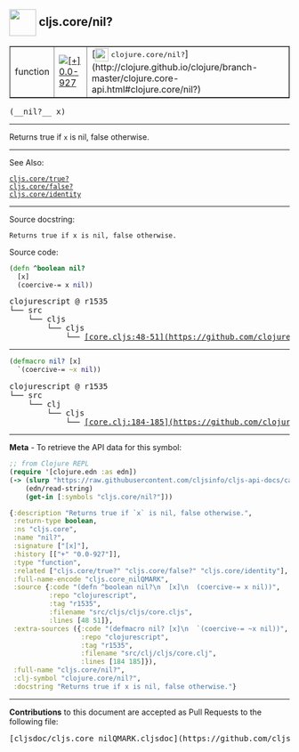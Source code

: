 ## <img width="48px" valign="middle" src="http://i.imgur.com/Hi20huC.png"> cljs.core/nil?

 <table border="1">
<tr>

<td>function</td>
<td><a href="https://github.com/cljsinfo/cljs-api-docs/tree/0.0-927"><img valign="middle" alt="[+] 0.0-927" src="https://img.shields.io/badge/+-0.0--927-lightgrey.svg"></a> </td>
<td>
[<img height="24px" valign="middle" src="http://i.imgur.com/1GjPKvB.png"> <samp>clojure.core/nil?</samp>](http://clojure.github.io/clojure/branch-master/clojure.core-api.html#clojure.core/nil?)
</td>
</tr>
</table>

 <samp>
(__nil?__ x)<br>
</samp>

---

Returns true if `x` is nil, false otherwise.

---


See Also:

[`cljs.core/true?`](cljs.core_trueQMARK.md)<br>
[`cljs.core/false?`](cljs.core_falseQMARK.md)<br>
[`cljs.core/identity`](cljs.core_identity.md)<br>

---

Source docstring:

```
Returns true if x is nil, false otherwise.
```

Source code:

```clj
(defn ^boolean nil?
  [x]
  (coercive-= x nil))
```

 <pre>
clojurescript @ r1535
└── src
    └── cljs
        └── cljs
            └── <ins>[core.cljs:48-51](https://github.com/clojure/clojurescript/blob/r1535/src/cljs/cljs/core.cljs#L48-L51)</ins>
</pre>


---

```clj
(defmacro nil? [x]
  `(coercive-= ~x nil))
```

 <pre>
clojurescript @ r1535
└── src
    └── clj
        └── cljs
            └── <ins>[core.clj:184-185](https://github.com/clojure/clojurescript/blob/r1535/src/clj/cljs/core.clj#L184-L185)</ins>
</pre>

---

__Meta__ - To retrieve the API data for this symbol:

```clj
;; from Clojure REPL
(require '[clojure.edn :as edn])
(-> (slurp "https://raw.githubusercontent.com/cljsinfo/cljs-api-docs/catalog/cljs-api.edn")
    (edn/read-string)
    (get-in [:symbols "cljs.core/nil?"]))
```

```clj
{:description "Returns true if `x` is nil, false otherwise.",
 :return-type boolean,
 :ns "cljs.core",
 :name "nil?",
 :signature ["[x]"],
 :history [["+" "0.0-927"]],
 :type "function",
 :related ["cljs.core/true?" "cljs.core/false?" "cljs.core/identity"],
 :full-name-encode "cljs.core_nilQMARK",
 :source {:code "(defn ^boolean nil?\n  [x]\n  (coercive-= x nil))",
          :repo "clojurescript",
          :tag "r1535",
          :filename "src/cljs/cljs/core.cljs",
          :lines [48 51]},
 :extra-sources ({:code "(defmacro nil? [x]\n  `(coercive-= ~x nil))",
                  :repo "clojurescript",
                  :tag "r1535",
                  :filename "src/clj/cljs/core.clj",
                  :lines [184 185]}),
 :full-name "cljs.core/nil?",
 :clj-symbol "clojure.core/nil?",
 :docstring "Returns true if x is nil, false otherwise."}

```

---

__Contributions__ to this document are accepted as Pull Requests to the following file:

 <pre>
[cljsdoc/cljs.core_nilQMARK.cljsdoc](https://github.com/cljsinfo/cljs-api-docs/blob/master/cljsdoc/cljs.core_nilQMARK.cljsdoc)
</pre>

